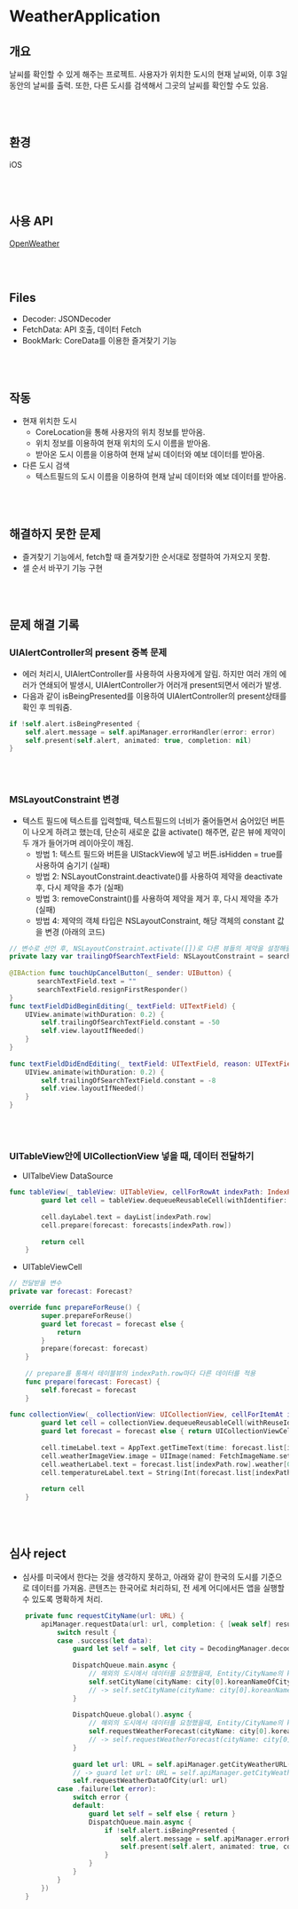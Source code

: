 # WeatherApplication

## 개요
 날씨를 확인할 수 있게 해주는 프로젝트. 사용자가 위치한 도시의 현재 날씨와, 이후 3일 동안의 날씨를 출력. 또한, 다른 도시를 검색해서 그곳의 날씨를 확인할 수도 있음.

<br></br>
## 환경
 iOS

<br></br>
## 사용 API
 [OpenWeather](https://openweathermap.org)

<br></br>
## Files
- Decoder: JSONDecoder
- FetchData: API 호출, 데이터 Fetch
- BookMark: CoreData를 이용한 즐겨찾기 기능

<br></br>
## 작동
* 현재 위치한 도시
  - CoreLocation을 통해 사용자의 위치 정보를 받아옴.
  - 위치 정보를 이용하여 현재 위치의 도시 이름을 받아옴.
  - 받아온 도시 이름을 이용하여 현재 날씨 데이터와 예보 데이터를 받아옴.
* 다른 도시 검색 
  - 텍스트필드의 도시 이름을 이용하여 현재 날씨 데이터와 예보 데이터를 받아옴.

<br></br>
## 해결하지 못한 문제
* 즐겨찾기 기능에서, fetch할 때 즐겨찾기한 순서대로 정렬하여 가져오지 못함.
* 셀 순서 바꾸기 기능 구현

<br></br>
## 문제 해결 기록
### UIAlertController의 present 중복 문제
* 에러 처리시, UIAlertController를 사용하여 사용자에게 알림. 하지만 여러 개의 에러가 연쇄되어 발생시, UIAlertController가 어러개 present되면서 에러가 발생.
* 다음과 같이 isBeingPresented를 이용하여 UIAlertController의 present상태를 확인 후 띄워줌. 
```swift
if !self.alert.isBeingPresented {
    self.alert.message = self.apiManager.errorHandler(error: error)
    self.present(self.alert, animated: true, completion: nil)
}
```

<br></br>
### MSLayoutConstraint 변경
* 텍스트 필드에 텍스트를 입력할때, 텍스트필드의 너비가 줄어들면서 숨어있던 버튼이 나오게 하려고 했는데, 단순히 새로운 값을 activate() 해주면, 같은 뷰에 제약이 두 개가 들어가며 레이아웃이 깨짐.
  - 방법 1: 텍스트 필드와 버튼을 UIStackView에 넣고 버튼.isHidden = true를 사용하여 숨기기 (실패)
  - 방법 2: NSLayoutConstraint.deactivate()를 사용하여 제약을 deactivate 후, 다시 제약을 추가 (실패)
  - 방법 3: removeConstraint()를 사용하여 제약을 제거 후, 다시 제약을 추가 (실패)
  - 방법 4: 제약의 객체 타입은 NSLayoutConstraint, 해당 객체의 constant 값을 변경 (아래의 코드)
```swift
// 변수로 선언 후, NSLayoutConstraint.activate([])로 다른 뷰들의 제약을 설정해줄때, 적절한 곳에 넣음
private lazy var trailingOfSearchTextField: NSLayoutConstraint = searchTextField.trailingAnchor.constraint(equalTo: view.trailingAnchor, constant: -8)
 
@IBAction func touchUpCancelButton(_ sender: UIButton) {
       searchTextField.text = ""
       searchTextField.resignFirstResponder()
}
func textFieldDidBeginEditing(_ textField: UITextField) {
    UIView.animate(withDuration: 0.2) {
        self.trailingOfSearchTextField.constant = -50
        self.view.layoutIfNeeded()
    }
}
    
func textFieldDidEndEditing(_ textField: UITextField, reason: UITextField.DidEndEditingReason) {
    UIView.animate(withDuration: 0.2) {
        self.trailingOfSearchTextField.constant = -8
        self.view.layoutIfNeeded()
    }
}
```

<br></br>
### UITableView안에 UICollectionView 넣을 때, 데이터 전달하기
* UITalbeView DataSource
```swift
func tableView(_ tableView: UITableView, cellForRowAt indexPath: IndexPath) -> UITableViewCell {
        guard let cell = tableView.dequeueReusableCell(withIdentifier: WeatherForecastTableViewCell.identifier, for: indexPath) as? WeatherForecastTableViewCell else { return UITableViewCell() }
        
        cell.dayLabel.text = dayList[indexPath.row]
        cell.prepare(forecast: forecasts[indexPath.row])
        
        return cell
    }
```
* UITableViewCell
```swift
// 전달받을 변수
private var forecast: Forecast?

override func prepareForReuse() {
        super.prepareForReuse()
        guard let forecast = forecast else {
            return
        }
        prepare(forecast: forecast)
    }
    
    // prepare를 통해서 테이블뷰의 indexPath.row마다 다른 데이터를 적용
    func prepare(forecast: Forecast) {
        self.forecast = forecast
    }
    
func collectionView(_ collectionView: UICollectionView, cellForItemAt indexPath: IndexPath) -> UICollectionViewCell {
        guard let cell = collectionView.dequeueReusableCell(withReuseIdentifier: TodayWeatherForecastCollectionViewCell.identifier, for: indexPath) as? TodayWeatherForecastCollectionViewCell else { return UICollectionViewCell() }
        guard let forecast = forecast else { return UICollectionViewCell() }
        
        cell.timeLabel.text = AppText.getTimeText(time: forecast.list[indexPath.row].time)
        cell.weatherImageView.image = UIImage(named: FetchImageName.setForecastImage(weather: forecast.list[indexPath.row].weather[0].id))?.withRenderingMode(.alwaysTemplate)
        cell.weatherLabel.text = forecast.list[indexPath.row].weather[0].description
        cell.temperatureLabel.text = String(Int(forecast.list[indexPath.row].main.temp)) + AppText.celsiusString
        
        return cell
    }
```

<br></br>
## 심사 reject
* 심사를 미국에서 한다는 것을 생각하지 못하고, 아래와 같이 한국의 도시를 기준으로 데이터를 가져옴. 콘텐츠는 한국어로 처리하되, 전 세계 어디에서든 앱을 실행할 수 있도록 명확하게 처리.
```swift
    private func requestCityName(url: URL) {
        apiManager.requestData(url: url, completion: { [weak self] result in
            switch result {
            case .success(let data):
                guard let self = self, let city = DecodingManager.decode(with: data, modelType: [CityName].self) else { return }
                
                DispatchQueue.main.async {
                    // 해외의 도시에서 데이터를 요청했을때, Entity/CityName의 ko(한글 도시 명을 담은 String), ascii와 같은 값을 API에서 넘겨주지 않음.
                    self.setCityName(cityName: city[0].koreanNameOfCity.cityName)
                    // -> self.setCityName(cityName: city[0].koreanNameOfCity.cityName ?? city[0].name)
                }
                
                DispatchQueue.global().async {
                    // 해외의 도시에서 데이터를 요청했을때, Entity/CityName의 ko(한글 도시 명을 담은 String), ascii와 같은 값을 API에서 넘겨주지 않음.
                    self.requestWeatherForecast(cityName: city[0].koreanNameOfCity.ascii ?? city[0].name)
                    // -> self.requestWeatherForecast(cityName: city[0].name)
                }
                
                guard let url: URL = self.apiManager.getCityWeatherURL(cityName: city[0].koreanNameOfCity.ascii ?? city[0].name) else { return }
                // -> guard let url: URL = self.apiManager.getCityWeatherURL(cityName: city[0].name) else { return }
                self.requestWeatherDataOfCity(url: url)
            case .failure(let error):
                switch error {
                default:
                    guard let self = self else { return }
                    DispatchQueue.main.async {
                        if !self.alert.isBeingPresented {
                            self.alert.message = self.apiManager.errorHandler(error: error)
                            self.present(self.alert, animated: true, completion: nil)
                        }
                    }
                }
            }
        })
    }
```



